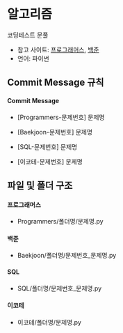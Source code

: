 # 알고리즘
코딩테스트 문풀

- 참고 사이트: [프로그래머스](https://programmers.co.kr/learn/challenges), [백준](https://www.acmicpc.net/)
- 언어: 파이썬



## Commit Message 규칙

#### Commit Message

- [Programmers-문제번호] 문제명

- [Baekjoon-문제번호] 문제명

- [SQL-문제번호] 문제명
  
- [이코테-문제번호] 문제명

## 파일 및 폴더 구조

#### 프로그래머스

- Programmers/폴더명/문제명.py

#### 백준

- Baekjoon/폴더명/문제번호_문제명.py

#### SQL

- SQL/폴더명/문제번호_문제명.py

#### 이코테

- 이코테/폴더명/문제명.py                   
